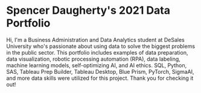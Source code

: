 # Spencer Daugherty's 2021 Data Portfolio

Hi, I'm a Business Administration and Data Analytics student at DeSales University who's passionate about using data to solve the biggest problems in the public sector. This portfolio includes examples of data preparation, data visualization, robotic processing automation (RPA), data labeling, machine learning models, self-optimizing AI, and AI ethics. SQL, Python, SAS, Tableau Prep Builder, Tableau Desktop, Blue Prism, PyTorch, SigmaAI, and more data skills were utilized for this project. Thank you for checking it out!
